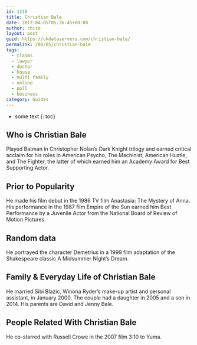 ```yaml
---
id: 1210
title: Christian Bale
date: 2012-04-05T05:36:45+00:00
author: chito
layout: post
guid: https://ukdataservers.com/christian-bale/
permalink: /04/05/christian-bale
tags:
  - claims
  - lawyer
  - doctor
  - house
  - multi family
  - online
  - poll
  - business
category: Guides
---
```


* some text
{: toc}


## Who is  Christian Bale
                  
                  
                  
Played Batman in Christopher Nolan&#8217;s Dark Knight trilogy and earned critical acclaim for his roles in American Psycho, The Machinist, American Hustle, and The Fighter, the latter of which earned him an Academy Award for Best Supporting Actor. 
                  
                
                
                
## Prior to Popularity 
                  
                  
                  
He made his film debut in the 1986 TV film Anastasia: The Mystery of Anna. His performance in the 1987 film Empire of the Sun earned him Best Performance by a Juvenile Actor from the National Board of Review of Motion Pictures. 
                  
                
                
                
## Random data 
                  
                  
                  
He portrayed the character Demetrius in a 1999 film adaptation of the Shakespeare classic A Midsummer Night&#8217;s Dream. 
                  
                
                
                
## Family & Everyday Life of Christian Bale
                  
                  
                  
He married Sibi Blazic, Winona Ryder&#8217;s make-up artist and personal assistant, in January 2000. The couple had a daughter in 2005 and a son in 2014. His parents are David and Jenny Bale. 
                  
                
                
                
## People Related With  Christian Bale
                  
                  
                  
He co-starred with Russell Crowe in the 2007 film 3:10 to Yuma. 
                  
                
              
            
          
          
          
    
    
  
